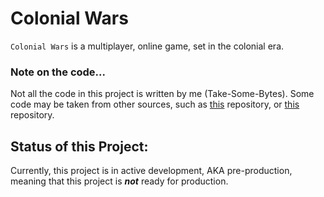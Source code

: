 # Colonial Wars
``Colonial Wars`` is a multiplayer, online game, set in the colonial era.

### **Note on the code...**
Not all the code in this project is written by me (Take-Some-Bytes). Some code may
be taken from other sources, such as [this](https://github.com/omgimanerd/game-framework) repository,
or [this](https://github.com/penumbragames/tankanarchy) repository.

## Status of this Project:
Currently, this project is in active development, AKA pre-production,
meaning that this project is ***not*** ready for production.
